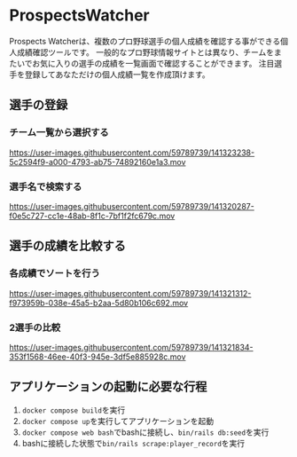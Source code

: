 # ProspectsWatcher

Prospects Watcherは、複数のプロ野球選手の個人成績を確認する事ができる個人成績確認ツールです。
一般的なプロ野球情報サイトとは異なり、チームをまたいでお気に入りの選手の成績を一覧画面で確認することができます。
注目選手を登録してあなただけの個人成績一覧を作成頂けます。

## 選手の登録
### チーム一覧から選択する
https://user-images.githubusercontent.com/59789739/141323238-5c2594f9-a000-4793-ab75-74892160e1a3.mov

### 選手名で検索する

https://user-images.githubusercontent.com/59789739/141320287-f0e5c727-cc1e-48ab-8f1c-7bf1f2fc679c.mov

## 選手の成績を比較する
### 各成績でソートを行う

https://user-images.githubusercontent.com/59789739/141321312-f973959b-038e-45a5-b2aa-5d80b106c692.mov

### 2選手の比較

https://user-images.githubusercontent.com/59789739/141321834-353f1568-46ee-40f3-945e-3df5e885928c.mov


## アプリケーションの起動に必要な行程
1. `docker compose build`を実行
2. `docker compose up`を実行してアプリケーションを起動
3. `docker compose web bash`でbashに接続し、`bin/rails db:seed`を実行
4. bashに接続した状態で`bin/rails scrape:player_record`を実行
